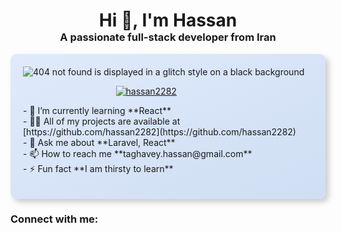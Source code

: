 <h1 align="center" style="margin-bottom: 0;">Hi 👋, I'm Hassan</h1>
<h3 align="center" style="margin-top: 0;">A passionate full-stack developer from Iran</h3>

<div style="background: linear-gradient(to bottom right, #e0eafc, #cfdef3); /* Adjust colors */
            padding: 20px; /* Add some padding */
            border-radius: 10px; /* Rounded corners */
            box-shadow: 5px 5px 10px rgba(0,0,0,0.2); /* Add a subtle shadow */
            backdrop-filter: blur(5px); /* Apply the blur */
            margin-bottom: 20px;">  <img src="https://media.tenor.com/IHdlTRsmcS4AAAAM/404.gif" alt="404 not found is displayed in a glitch style on a black background" loading="lazy" style="display: block; margin-left: auto; margin-right: auto;">

  <p align="center" style="flex:flex-row; justify-contenct:center; items:center; width:85%"> 
    <a href="https://github.com/hassan2282"><img src="https://github-profile-trophy.vercel.app/?username=hassan2282" alt="hassan2282" /></a> 
  </p>

  <ul style="list-style-type: none; padding: 0;">
    <li>- 🌱 I’m currently learning **React**</li>
    <li>- 👨‍💻 All of my projects are available at [https://github.com/hassan2282](https://github.com/hassan2282)</li>
    <li>- 💬 Ask me about **Laravel, React**</li>
    <li>- 📫 How to reach me **taghavey.hassan@gmail.com**</li>
    <li>- ⚡ Fun fact **I am thirsty to learn**</li>
  </ul>

  </div>  <h3 align="left">Connect with me:</h3>
